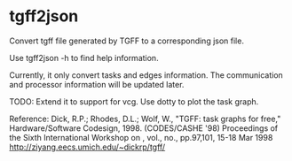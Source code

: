 # tgff2json
Convert tgff file generated by TGFF to a corresponding json file.

Use tgff2json -h to find help information.

Currently, it only convert tasks and edges information. 
The communication and processor information will be updated later.


TODO:
    Extend it to support for vcg.
    Use dotty to plot the task graph.


Reference:
    Dick, R.P.; Rhodes, D.L.; Wolf, W., "TGFF: task graphs for free," Hardware/Software Codesign, 1998. (CODES/CASHE '98) Proceedings of the Sixth International Workshop on , vol., no., pp.97,101, 15-18 Mar 1998
    http://ziyang.eecs.umich.edu/~dickrp/tgff/
